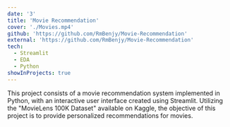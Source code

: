 ```yaml
---
date: '3'
title: 'Movie Recommendation'
cover: './Movies.mp4'
github: 'https://github.com/RmBenjy/Movie-Recommendation'
external: 'https://github.com/RmBenjy/Movie-Recommendation'
tech:
  - Streamlit
  - EDA
  - Python
showInProjects: true
---
```


This project consists of a movie recommendation system implemented in Python, with an interactive user interface created using Streamlit.
Utilizing the "MovieLens 100K Dataset" available on Kaggle, the objective of this project is to provide personalized recommendations for movies.
